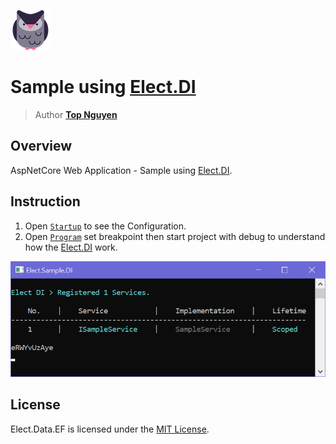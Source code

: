 ﻿![Logo](../../../Logo.png)
# Sample using [Elect.DI](../../../src/DI/Elect.DI/README.md)
> Author [**Top Nguyen**](http://topnguyen.com)

## Overview

AspNetCore Web Application - Sample using [Elect.DI](../../../src/DI/Elect.DI/README.md).

## Instruction
1. Open [`Startup`](Startup.cs) to see the Configuration.
2. Open [`Program`](Program.cs) set breakpoint then start project with debug to understand how the [Elect.DI](../../../src/DI/Elect.DI/README.md) work.

![Sample](Sample.png)

## License
Elect.Data.EF is licensed under the [MIT License](../../../LICENSE).